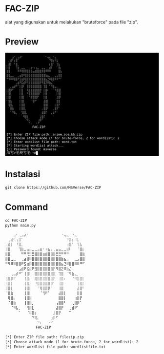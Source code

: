 # FAC-ZIP
alat yang digunakan untuk melakukan "bruteforce" pada file "zip".

# Preview
![FAC-ZIP](https://raw.githubusercontent.com/MSVerse/FAC-ZIP/main/Picsart_24-08-20_10-08-28-073.jpg) 

# Instalasi
```
git clone https://github.com/MSVerse/FAC-ZIP
```

# Command
```
cd FAC-ZIP
python main.py
```
```
⠀⠀⠀⣠⠂⢀⣠⡴⠂⠀⠀⠀⠀⠀⠀⠀⠀⠀⠀⠀⠀⠐⢤⣄⠀⠐⣄⠀⠀⠀
⠀⢀⣾⠃⢰⣿⠁⠀⠀⠀⠀⠀⠀⠀⠀⠀⠀⠀⠀⠀⠀⠀⠀⠙⣿⡆⠸⣧⠀⠀
⢀⣾⡇⠀⠘⣿⡀⠀⠀⠀⠀⠀⠀⠀⠀⠀⠀⠀⠀⠀⠀⠀⠀⢰⣿⠁⠀⢹⣧⠀
⢸⣿⠀⠀⠀⢹⣷⣀⣤⣤⣀⣀⣠⣶⠂⠰⣦⡄⢀⣤⣤⣀⣀⣾⠇⠀⠀⠈⣿⡆
⣿⣿⠀⠀⠀⠀⠛⠛⢛⣛⣛⣿⣿⣿⣶⣾⣿⣿⣿⣛⣛⠛⠛⠛⠀⠀⠀⠀⣿⣷
⣿⣿⣀⣀⠀⠀⢀⣴⣿⠿⣿⣿⣿⣿⣿⣿⣿⣿⣿⣿⣿⣷⣦⡀⠀⠀⣀⣠⣿⣿
⠛⠻⠿⠿⣿⣿⠟⣫⣶⡿⣿⣿⣿⣿⣿⣿⣿⣿⣿⣿⣿⣦⣙⠿⣿⣿⠿⠿⠛⠋
⠀⠀⠀⠀⠀⣠⣾⠟⣯⣾⠟⣻⣿⣿⣿⣿⣿⣿⡟⠻⣿⣝⠿⣷⣌⠀⠀⠀⠀⠀
⠀⠀⢀⣤⡾⠛⠁⢸⣿⠇⠀⣿⣿⣿⣿⣿⣿⣿⣿⠀⢹⣿⠀⠈⠻⣷⣄⡀⠀⠀
⢸⣿⡿⠋⠀⠀⠀⢸⣿⠀⠀⢿⣿⣿⣿⣿⣿⣿⡟⠀⢸⣿⠆⠀⠀⠈⠻⣿⣿⡇
⢸⣿⡇⠀⠀⠀⠀⢸⣿⡀⠀⠘⣿⣿⣿⣿⣿⡿⠁⠀⢸⣿⠀⠀⠀⠀⠀⢸⣿⡇
⢸⣿⡇⠀⠀⠀⠀⢸⣿⡇⠀⠀⠈⢿⣿⣿⡿⠁⠀⠀⢸⣿⠀⠀⠀⠀⠀⣼⣿⠃
⠈⣿⣷⠀⠀⠀⠀⢸⣿⡇⠀⠀⠀⠈⢻⠟⠁⠀⠀⠀⣼⣿⡇⠀⠀⠀⠀⣿⣿⠀
⠀⢿⣿⡄⠀⠀⠀⢸⣿⣿⠀⠀⠀⠀⠀⠀⠀⠀⠀⠀⣿⣿⡇⠀⠀⠀⢰⣿⡟⠀
⠀⠈⣿⣷⠀⠀⠀⢸⣿⣿⡀⠀⠀⠀⠀⠀⠀⠀⠀⢠⣿⣿⠃⠀⠀⢀⣿⡿⠁⠀
⠀⠀⠈⠻⣧⡀⠀⠀⢻⣿⣇⠀⠀⠀⠀⠀⠀⠀⠀⣼⣿⡟⠀⠀⢀⣾⠟⠁⠀⠀
⠀⠀⠀⠀⠀⠁⠀⠀⠈⢿⣿⡆⠀⠀⠀⠀⠀⠀⣸⣿⡟⠀⠀⠀⠉⠀⠀⠀⠀⠀
⠀⠀⠀⠀⠀⠀⠀⠀⠀⠀⠙⢿⡄⠀⠀⠀⠀⣰⡿⠋⠀⠀⠀⠀⠀⠀⠀⠀⠀⠀
⠀⠀⠀⠀⠀⠀⠀⠀⠀⠀⠀⠀⠙⠆⠀⠀⠐⠋⠀⠀⠀⠀⠀⠀⠀⠀⠀⠀⠀⠀⠀⠀
              FAC-ZIP

[*] Enter ZIP file path: filezip.zip
[*] Choose attack mode (1 for brute-force, 2 for wordlist): 2
[*] Enter wordlist file path: wordlistfile.txt
```

